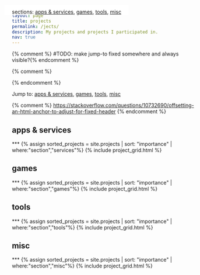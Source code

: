 ```yaml
---
layout: page
title: projects
permalink: /jects/
description: My projects and projects I participated in.
nav: true
---
```


 {% comment %} #TODO: make jump-to fixed somewhere and always visible?{% endcomment %}
 
 {% comment %}
<style>
.project-filter {
  position: fixed;
  top: 57px;
  margin-left: auto;
  z-index: 1020;
  background-color: white;
  padding-top: 10px;
  margin-left: -20px;
  padding-left: 20px;
  margin-right: -20px;
  padding-right: 20px;
}
</style>

<div class="project-filter">sections: <a href="#services">apps & services</a>, <a href="#games">games</a>, <a href="#tools">tools</a>, <a href="#misc">misc</a></div> 
 
 {% endcomment %}
 
Jump to: <a href="#services">apps & services</a>, <a href="#games">games</a>, <a href="#tools">tools</a>, <a href="#misc">misc</a> 
 
{% comment %} https://stackoverflow.com/questions/10732690/offsetting-an-html-anchor-to-adjust-for-fixed-header {% endcomment %} 
<h2 class="mt-4" id="services">apps & services</h2>
***
{% assign sorted_projects = site.projects | sort: "importance" | where:"section","services"%}
{% include project_grid.html %}

<h2 class="mt-4" id="games">games</h2>
***
{% assign sorted_projects = site.projects | sort: "importance" | where:"section","games"%}
{% include project_grid.html %}

<h2 class="mt-4" id="tools">tools</h2>
***
{% assign sorted_projects = site.projects | sort: "importance" | where:"section","tools"%}
{% include project_grid.html %}

<h2 class="mt-4" id="misc">misc</h2>
***
{% assign sorted_projects = site.projects | sort: "importance" | where:"section","misc"%}
{% include project_grid.html %}


